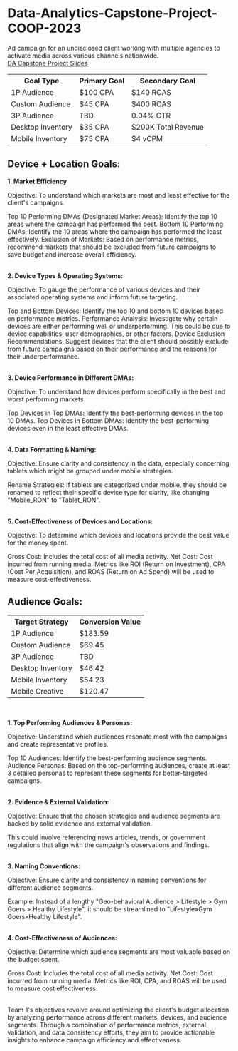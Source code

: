 # Data-Analytics-Capstone-Project-COOP-2023
Ad campaign for an undisclosed client working with multiple agencies to activate media across various channels nationwide.<br> 
[DA Capstone Project Slides](https://docs.google.com/presentation/d/19jOKTX8baZoIa6-At_t-S8FIKLgnoWp1QXS9aVZYebQ/edit?usp=sharing) 

<table>
	     <tr>
		        <th>Goal Type</th>
		        <th>Primary Goal</th>
		        <th>Secondary Goal</th>
	     </tr>
	     <tr>
		        <td>1P Audience</td>
          <td>$100 CPA</td>
          <td>$140 ROAS</td>
      </tr>
      <tr>
		        <td>Custom Audience</td>
          <td>$45 CPA</td>
          <td>$400 ROAS</td>
 	    <tr/>
	     <tr>
		        <td>3P Audience</td>
		        <td>TBD</td>
          <td>0.04% CTR</td>
	     </tr>
	     <tr>
		        <td>Desktop Inventory</td>
		        <td>$35 CPA</td>
		        <td>$200K Total Revenue</td>
      <tr>
		        <td>Mobile Inventory</td>
		        <td>$75 CPA</td>
          <td>$4 vCPM</td>
	     </tr>
</table>

## **Device + Location Goals:** 

**1. Market Efficiency**
 
Objective: To understand which markets are most and least effective for the client's campaigns. 

Top 10 Performing DMAs (Designated Market Areas): Identify the top 10 areas where the campaign has performed the best. 
Bottom 10 Performing DMAs: Identify the 10 areas where the campaign has performed the least effectively. 
Exclusion of Markets: Based on performance metrics, recommend markets that should be excluded from future campaigns to save budget and increase overall efficiency.<br>


<br>**2. Device Types & Operating Systems:**

Objective: To gauge the performance of various devices and their associated operating systems and inform future targeting. 

Top and Bottom Devices: Identify the top 10 and bottom 10 devices based on performance metrics. 
Performance Analysis: Investigate why certain devices are either performing well or underperforming. This could be due to device capabilities, user demographics, or other factors. 
Device Exclusion Recommendations: Suggest devices that the client should possibly exclude from future campaigns based on their performance and the reasons for their underperformance.<br>


<br>**3. Device Performance in Different DMAs:**

Objective: To understand how devices perform specifically in the best and worst performing markets. 

Top Devices in Top DMAs: Identify the best-performing devices in the top 10 DMAs. 
Top Devices in Bottom DMAs: Identify the best-performing devices even in the least effective DMAs.<br> 


<br>**4. Data Formatting & Naming:**

Objective: Ensure clarity and consistency in the data, especially concerning tablets which might be grouped under mobile strategies. 

Rename Strategies: If tablets are categorized under mobile, they should be renamed to reflect their specific device type for clarity, like changing "Mobile_RON" to "Tablet_RON".<br> 


<br>**5. Cost-Effectiveness of Devices and Locations:** 

Objective: To determine which devices and locations provide the best value for the money spent. 

Gross Cost: Includes the total cost of all media activity.
Net Cost: Cost incurred from running media.
Metrics like ROI (Return on Investment), CPA (Cost Per Acquisition), and ROAS (Return on Ad Spend) will be used to measure cost-effectiveness.<br> 

## **Audience Goals:** 

<table>
      <tr>
          <th>Target Strategy </th>
		        <th>Conversion Value</th>
      </tr>
      <tr>
		        <td>1P Audience</td>
          <td>$183.59</td>
      </tr>
      <tr>
		        <td>Custom Audience</td>
          <td>$69.45</td>
      </tr>
      <tr>
		        <td>3P Audience</td>
		        <td>TBD</td>
      </tr>
      <tr>
		        <td>Desktop Inventory</td>
		        <td>$46.42</td>
      </tr>
      <tr>		
          <td>Mobile Inventory</td>
		        <td>$54.23</td>
      </tr>
      <tr>
	         <td>Mobile Creative</td>
	         <td>$120.47</td>
      </tr>
</table> <br>


**1. Top Performing Audiences & Personas:** 

Objective: Understand which audiences resonate most with the campaigns and create representative profiles. 

Top 10 Audiences: Identify the best-performing audience segments. 
Audience Personas: Based on the top-performing audiences, create at least 3 detailed personas to represent these segments for better-targeted campaigns.<br> 


<br>**2. Evidence & External Validation:** 

Objective: Ensure that the chosen strategies and audience segments are backed by solid evidence and external validation. 

This could involve referencing news articles, trends, or government regulations that align with the campaign's observations and findings.<br>


<br>**3. Naming Conventions:** 

Objective: Ensure clarity and consistency in naming conventions for different audience segments. 

Example: Instead of a lengthy "Geo-behavioral Audience > Lifestyle > Gym Goers > Healthy Lifestyle", it should be streamlined to "Lifestyle»Gym Goers»Healthy Lifestyle".<br> 


<br>**4. Cost-Effectiveness of Audiences:**

Objective: Determine which audience segments are most valuable based on the budget spent. 

Gross Cost: Includes the total cost of all media activity.
Net Cost: Cost incurred from running media.
Metrics like ROI, CPA, and ROAS will be used to measure cost effectiveness.<br> 

<br>Team 1's objectives revolve around optimizing the client's budget allocation by analyzing performance across different markets, devices, and audience segments. Through a combination of performance metrics, external validation, and data consistency efforts, they aim to provide actionable insights to enhance campaign efficiency and effectiveness. </br>

